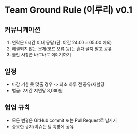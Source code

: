 # Team Ground Rule (이루리) v0.1

## 커뮤니케이션
1. 연락은 6시간 이내 응답 (단. 야간 24:00 ~ 05:00 예외)
2. 해결되지 않는 문제(코드 오류 등)는 혼자 끌지 말고 공유
3. 불만 사항은 바로바로 이야기하기

## 일정
- 마감 기한 못 맞출 경우 -> 최소 하루 전 공유/재할당
- 벌금: 2시간 지연당 3,000원

## 협업 규칙
- 모든 변경은 GitHub commit 또는 Pull Request로 남기기
- 중요한 공지/이슈는 팀 톡방에 공유
